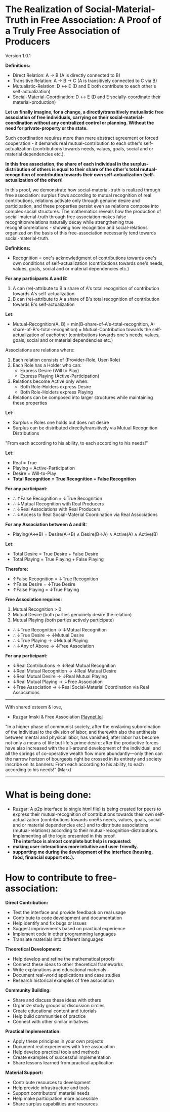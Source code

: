 # The Realization of Social-Material-Truth in Free Association: A Proof of a Truly Free Association of Producers
Version 1.0.1

**Definitions:**
- Direct Relation: A → B (A is directly connected to B)
- Transitive Relation: A → B → C (A is transitively connected to C via B)
- Mutualistic-Relation: D ↔ E (D and E both contribute to each other's self-actualization)
- Social-Material-Coordination: D ↔ E (D and E socially-coordinate their material-production)

**Let us finally imagine, for a change, a directly/transitively mutualistic free association of free individuals, carrying on their social-material-coordination without any centralized control or planning. Without the need for private-property or the state.**

Such coordination requires more than mere abstract agreement or forced cooperation - it demands real mutual-contribution to each other's self-actualization (contributions towards needs, values, goals, social and or material dependencies etc.). 

**In this free association, the share of each individual in the surplus-distribution of others is equal to their share of the other's total mutual-recognition of contribution towards their own self-actualization (self-actualization of the other)!**

In this proof, we demonstrate how social-material-truth is realized through free association: surplus flows according to mutual recognition of real contributions, relations activate only through genuine desire and participation, and these properties persist even as relations compose into complex social structures. The mathematics reveals how the production of social-material-truth through free association makes false recognition/relations naturally decay while strengthening true recognition/relations - showing how recognition and social-relations organized on the basis of this free-association necessarily tend towards social-material-truth.

**Definitions:**
- Recognition = one's acknowledgment of contributions towards one's own conditions of self-actualization (contributions towards one's needs, values, goals, social and or material dependencies etc.)

**For any participants A and B:**
1. A can (re)-attribute to B a share of A's total recognition of contribution towards A's self-actualization
2. B can (re)-attribute to A a share of B's total recognition of contribution towards B's self-actualization

**Let:**
- Mutual-Recognition(A, B) = min(B-share-of-A's-total-recognition,  A-share-of-B's-total-recognition) = Mutual-Contribution towards the self-actualization of eachother (contributions towards one's needs, values, goals, social and or material dependencies etc.)

Associations are relations where:
1. Each relation consists of (Provider-Role, User-Role)
2. Each Role has a Holder who can:
   - Express Desire (Will to Play)
   - Express Playing (Active-Participation)
3. Relations become Active only when:
   - Both Role-Holders express Desire
   - Both Role-Holders express Playing
4. Relations can be composed into larger structures while maintaining these properties

**Let:**
- Surplus = Roles one holds but does not desire
- Surplus can be distributed directly/transitively via Mutual Recognition Distributions

"From each according to his ability, to each according to his needs!"

**Let:**
- Real = True
- Playing = Active-Participation
- Desire = Will-to-Play
- **Total Recognition = True Recognition + False Recognition**

**For any participant:**
- ∴ ↑False Recognition = ↓True Recognition
- ∴ ↓Mutual Recognition with Real Producers
- ∴ ↓Real Associations with Real Producers
- ∴ ↓Access to Real Social-Material Coordination via Real Associations

**For any Association between A and B:**
- Playing(A↔B) = Desire(A→B) ∧ Desire(B→A) ∧ Active(A) ∧ Active(B)

**Let:**
- Total Desire = True Desire + False Desire
- Total Playing = True Playing + False Playing

**Therefore:**
- ↑False Recognition = ↓True Recognition
- ↑False Desire = ↓True Desire
- ↑False Playing = ↓True Playing

**Free Association requires:**
1. Mutual Recognition > 0
2. Mutual Desire (both parties genuinely desire the relation)
3. Mutual Playing (both parties actively participate)

- ∴ ↓True Recognition → ↓Mutual Recognition
- ∴ ↓True Desire → ↓Mutual Desire
- ∴ ↓True Playing → ↓Mutual Playing
- ∴ ↓Any of Above → ↓Free Association

**For any participant:**
- ↓Real Contributions → ↓Real Mutual Recognition
- ↓Real Mutual Recognition → ↓Real Mutual Desire
- ↓Real Mutual Desire → ↓Real Mutual Playing
- ↓Real Mutual Playing → ↓Free Association
- ↓Free Association → ↓Real Social-Material Coordination via Real Associations

---

With shared esteem & love,
- Ruzgar Imski & Free Association
   [Playnet.lol](https://playnet.lol)

"In a higher phase of communist society, after the enslaving subordination of the individual to the division of labor, and therewith also the antithesis between mental and physical labor, has vanished; after labor has become not only a means of life but life's prime desire; after the productive forces have also increased with the all-around development of the individual, and all the springs of co-operative wealth flow more abundantly—only then can the narrow horizon of bourgeois right be crossed in its entirety and society inscribe on its banners: From each according to his ability, to each according to his needs!" (Marx)

---

# What is being done:
- Ruzgar: A p2p interface (a single html file) is being created for peers to express their mutual-recognition of contributions towards their own self-actualization (contributions towards oneÄs needs, values, goals, social and or material dependencies etc.) and to distribute associations (mutual-relations) according to their mutual-recognition-distributions. Implementing all the logic presented in this proof.  
**The interface is almost complete but help is requested:**
- **making user-interactions more intuitive and user-friendly.**
- **supporting me during the development of the interface (housing, food, financial support etc.).**

# How to contribute to free-association:

**Direct Contribution:**
- Test the interface and provide feedback on real usage
- Contribute to code development and documentation
- Help identify and fix bugs or issues
- Suggest improvements based on practical experience
- Implement code in other programming languages
- Translate materials into different languages

**Theoretical Development:**
- Help develop and refine the mathematical proofs
- Connect these ideas to other theoretical frameworks
- Write explanations and educational materials
- Document real-world applications and case studies
- Research historical examples of free association

**Community Building:**
- Share and discuss these ideas with others
- Organize study groups or discussion circles
- Create educational content and tutorials
- Help build communities of practice
- Connect with other similar initiatives

**Practical Implementation:**
- Apply these principles in your own projects
- Document real experiences with free association
- Help develop practical tools and methods
- Create examples of successful implementation
- Share lessons learned from practical application

**Material Support:**
- Contribute resources to development
- Help provide infrastructure and tools
- Support contributors' material needs
- Help make participation more accessible
- Share surplus capabilities and resources